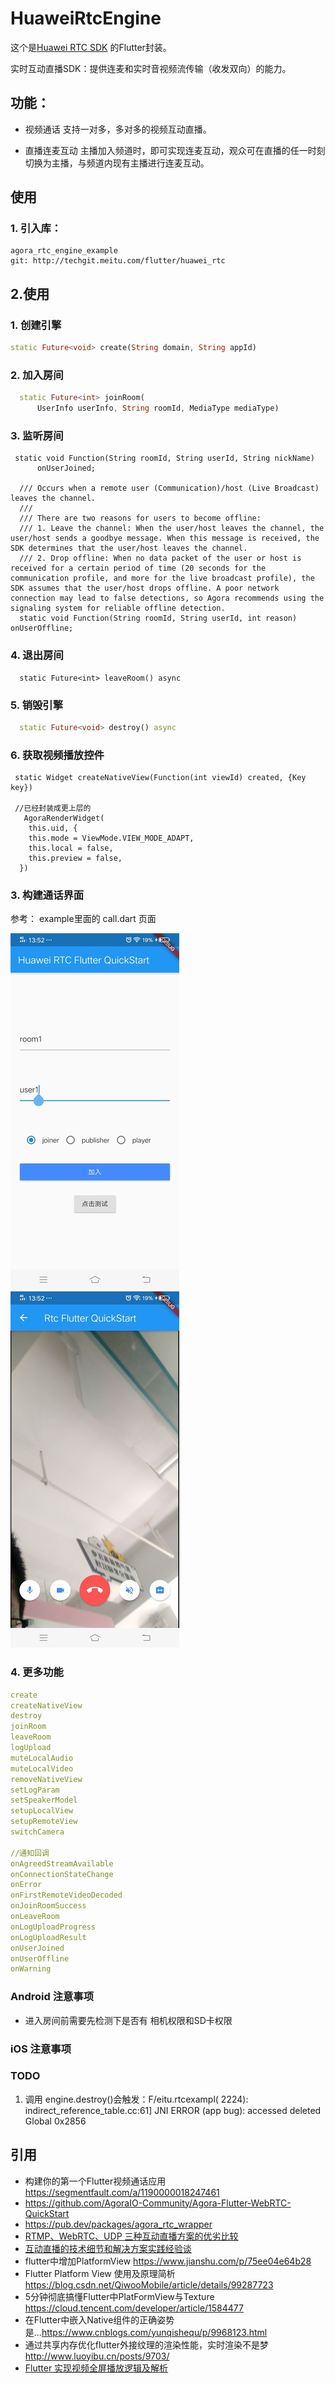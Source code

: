 # HuaweiRtcEngine

这个是[Huawei RTC SDK](https://support.huaweicloud.com/demo-rtc/rtc_03_0001.html) 的Flutter封装。

实时互动直播SDK：提供连麦和实时音视频流传输（收发双向）的能力。

## 功能：
- 视频通话 支持一对多，多对多的视频互动直播。

- 直播连麦互动 主播加入频道时，即可实现连麦互动，观众可在直播的任一时刻切换为主播，与频道内现有主播进行连麦互动。

## 使用
### 1. 引入库：
```
agora_rtc_engine_example
git: http://techgit.meitu.com/flutter/huawei_rtc
```
## 2.使用

### 1. 创建引擎
```dart
static Future<void> create(String domain, String appId)
```
### 2. 加入房间
```dart
  static Future<int> joinRoom(
      UserInfo userInfo, String roomId, MediaType mediaType)

```

### 3. 监听房间
```
 static void Function(String roomId, String userId, String nickName)
      onUserJoined;

  /// Occurs when a remote user (Communication)/host (Live Broadcast) leaves the channel.
  ///
  /// There are two reasons for users to become offline:
  /// 1. Leave the channel: When the user/host leaves the channel, the user/host sends a goodbye message. When this message is received, the SDK determines that the user/host leaves the channel.
  /// 2. Drop offline: When no data packet of the user or host is received for a certain period of time (20 seconds for the communication profile, and more for the live broadcast profile), the SDK assumes that the user/host drops offline. A poor network connection may lead to false detections, so Agora recommends using the signaling system for reliable offline detection.
  static void Function(String roomId, String userId, int reason) onUserOffline;

```

### 4. 退出房间
```
  static Future<int> leaveRoom() async
```

### 5. 销毁引擎
```dart
  static Future<void> destroy() async 
```
### 6. 获取视频播放控件
```
 static Widget createNativeView(Function(int viewId) created, {Key key}) 
 
 //已经封装成更上层的
   AgoraRenderWidget(
    this.uid, {
    this.mode = ViewMode.VIEW_MODE_ADAPT,
    this.local = false,
    this.preview = false,
  })

```

### 3. 构建通话界面
参考： example里面的 call.dart 页面

![s1](/screen/screen1.jpg)
![s2](/screen/screen2.jpg)


### 4. 更多功能
```yaml
create
createNativeView
destroy
joinRoom
leaveRoom
logUpload
muteLocalAudio
muteLocalVideo
removeNativeView
setLogParam
setSpeakerModel
setupLocalView
setupRemoteView
switchCamera

//通知回调
onAgreedStreamAvailable
onConnectionStateChange
onError
onFirstRemoteVideoDecoded
onJoinRoomSuccess
onLeaveRoom
onLogUploadProgress
onLogUploadResult
onUserJoined
onUserOffline
onWarning

```

### Android 注意事项
- 进入房间前需要先检测下是否有 相机权限和SD卡权限

### iOS 注意事项


### TODO
1. 调用 engine.destroy()会触发：F/eitu.rtcexampl( 2224): indirect_reference_table.cc:61] JNI ERROR (app bug): accessed deleted Global 0x2856


## 引用

- 构建你的第一个Flutter视频通话应用 https://segmentfault.com/a/1190000018247461
- https://github.com/AgoraIO-Community/Agora-Flutter-WebRTC-QuickStart
- https://pub.dev/packages/agora_rtc_wrapper
- [RTMP、WebRTC、UDP 三种互动直播方案的优劣比较](https://www.sohu.com/a/228379721_827544)
- [互动直播的技术细节和解决方案实践经验谈](https://www.cnblogs.com/zhangxiaoliu/archive/2017/03/20/6586575.html)
- flutter中增加PlatformView https://www.jianshu.com/p/75ee04e64b28
- Flutter Platform View 使用及原理简析 https://blog.csdn.net/QiwooMobile/article/details/99287723
- 5分钟彻底搞懂Flutter中PlatFormView与Texture https://cloud.tencent.com/developer/article/1584477
- 在Flutter中嵌入Native组件的正确姿势是...https://www.cnblogs.com/yunqishequ/p/9968123.html
- 通过共享内存优化flutter外接纹理的渲染性能，实时渲染不是梦 http://www.luoyibu.cn/posts/9703/
- [Flutter 实现视频全屏播放逻辑及解析](https://zhuanlan.zhihu.com/p/107556856)

